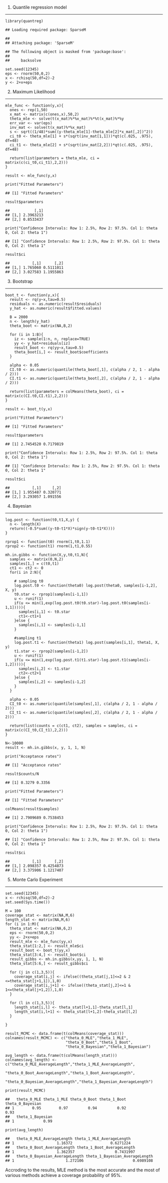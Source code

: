 1. Quantile regression model
----------------------------

    library(quantreg)

    ## Loading required package: SparseM

    ## 
    ## Attaching package: 'SparseM'

    ## The following object is masked from 'package:base':
    ## 
    ##     backsolve

    set.seed(12345)
    eps <- rnorm(50,0,2)
    x <- rchisq(50,df=2)-2
    y <- 2+x+eps

2. Maximum Likelihood
---------------------

    mle_func <- function(y,x){
      ones <- rep(1,50)
      x_mat <- matrix(c(ones,x),50,2)
      theta_mle <- solve(t(x_mat)%*%x_mat)%*%t(x_mat)%*%y
      err_var <- var(eps)
      inv_mat <- solve(t(x_mat)%*%x_mat)
      s <- sqrt((1/48)*sum((y-theta_mle[1]-theta_mle[2]*x_mat[,2])^2))
      ci_t0 <- theta_mle[1] + s*(sqrt(inv_mat[1,1]))*qt(c(.025, .975), df=48)
      ci_t1 <- theta_mle[2] + s*(sqrt(inv_mat[2,2]))*qt(c(.025, .975), df=48)
      
      return(list(parameters = theta_mle, ci = matrix(c(ci_t0,ci_t1),2,2)))
    }

    result <- mle_func(y,x)

    print("Fitted Parameters")

    ## [1] "Fitted Parameters"

    result$parameters

    ##           [,1]
    ## [1,] 2.3963213
    ## [2,] 0.8533437

    print("Confidence Intervals: Row 1: 2.5%, Row 2: 97.5%. Col 1: theta 0, Col 2: theta 1")

    ## [1] "Confidence Intervals: Row 1: 2.5%, Row 2: 97.5%. Col 1: theta 0, Col 2: theta 1"

    result$ci

    ##          [,1]      [,2]
    ## [1,] 1.765060 0.5111011
    ## [2,] 3.027583 1.1955863

3. Bootstrap
------------

    boot_t <- function(y,x){
      result <- rq(y~x,tau=0.5)
      residuals <- as.numeric(result$residuals)
      y_hat <- as.numeric(result$fitted.values)

      B = 2000
      n <- length(y_hat)
      theta_boot <- matrix(NA,B,2)
      
      for (i in 1:B){
        iz <- sample(1:n, n, replace=TRUE)
        yy <- y_hat+residuals[iz]
        result_boot <- rq(yy~x,tau=0.5)
        theta_boot[i,] <- result_boot$coefficients
      }
      
      alpha <- 0.05
      CI.t0 <- as.numeric(quantile(theta_boot[,1], c(alpha / 2, 1 - alpha / 2)))
      CI.t1 <- as.numeric(quantile(theta_boot[,2], c(alpha / 2, 1 - alpha / 2)))
      
      return(list(parameters = colMeans(theta_boot), ci = matrix(c(CI.t0,CI.t1),2,2)))
    }

    result <- boot_t(y,x)

    print("Fitted Parameters")

    ## [1] "Fitted Parameters"

    result$parameters

    ## [1] 2.7454520 0.7179819

    print("Confidence Intervals: Row 1: 2.5%, Row 2: 97.5%. Col 1: theta 0, Col 2: theta 1")

    ## [1] "Confidence Intervals: Row 1: 2.5%, Row 2: 97.5%. Col 1: theta 0, Col 2: theta 1"

    result$ci

    ##          [,1]     [,2]
    ## [1,] 1.955487 0.320771
    ## [2,] 3.293057 1.091556

4. Bayesian
-----------

    log.post <- function(t0,t1,X,y) {
      n <- length(X)
      return((-0.5*sum((y-t0-t1*X)*sign(y-t0-t1*X))))
    }

    rprop1 <- function(t0) rnorm(1,t0,1.1)
    rprop2 <- function(t1) rnorm(1,t1,0.55)

    mh.in.gibbs <- function(X,y,t0,t1,N){
      samples <- matrix(0,N,2)
      samples[1,] = c(t0,t1)
      ct1 <- ct2 <- 0
      for(i in 2:N){
        
        # sampling t0
        log.post.t0 <- function(theta0) log.post(theta0, samples[i-1,2], X, y)
        t0.star <- rprop1(samples[i-1,1])
        u <- runif(1)
        if(u <= min(1,exp(log.post.t0(t0.star)-log.post.t0(samples[i-1,1])))){
          samples[i,1] <- t0.star
          ct1<-ct1+1
        }else {
          samples[i,1] <- samples[i-1,1]
        }

        #sampling t1
        log.post.t1 <- function(theta1) log.post(samples[i,1], theta1, X, y)
        t1.star <- rprop2(samples[i-1,2])
        u <- runif(1)
        if(u <= min(1,exp(log.post.t1(t1.star)-log.post.t1(samples[i-1,2])))){
          samples[i,2] <- t1.star
          ct2<-ct2+1
        }else {
          samples[i,2] <- samples[i-1,2]
        }
      }
      
      alpha <- 0.05
      CI_t0 <- as.numeric(quantile(samples[,1], c(alpha / 2, 1 - alpha / 2)))
      CI_t1 <- as.numeric(quantile(samples[,2], c(alpha / 2, 1 - alpha / 2)))
      
      return(list(counts = c(ct1, ct2), samples = samples, ci = matrix(c(CI_t0,CI_t1),2,2)))
    }

    N<-10000
    result <- mh.in.gibbs(x, y, 1, 1, N)

    print("Acceptance rates")

    ## [1] "Acceptance rates"

    result$counts/N

    ## [1] 0.3279 0.3356

    print("Fitted Parameters")

    ## [1] "Fitted Parameters"

    colMeans(result$samples)

    ## [1] 2.7909689 0.7538453

    print("Confidence Intervals: Row 1: 2.5%, Row 2: 97.5%. Col 1: theta 0, Col 2: theta 1")

    ## [1] "Confidence Intervals: Row 1: 2.5%, Row 2: 97.5%. Col 1: theta 0, Col 2: theta 1"

    result$ci

    ##          [,1]      [,2]
    ## [1,] 2.098357 0.4254873
    ## [2,] 3.375906 1.1217407

5. Monte Carlo Experiment
-------------------------

    set.seed(12345)
    x <- rchisq(50,df=2)-2
    set.seed(Sys.time())

    M = 100
    coverage_stat <- matrix(NA,M,6)
    length_stat <- matrix(NA,M,6)
    for (i in 1:M){
      theta_stat <- matrix(NA,6,2)
      eps <- rnorm(50,0,2)
      yy <- 2+x+eps
      result_mle <- mle_func(yy,x)
      theta_stat[1:2,] <- result_mle$ci
      result_boot <- boot_t(yy,x)
      theta_stat[3:4,] <- result_boot$ci
      result_gibbs <- mh.in.gibbs(x,yy, 1, 1, N)
      theta_stat[5:6,] <- result_gibbs$ci
      
      for (j in c(1,3,5)){
        coverage_stat[i,j] <- ifelse((theta_stat[j,1]<=2 & 2 <=theta_stat[j+1,1]),1,0)
        coverage_stat[i,j+1] <- ifelse((theta_stat[j,2]<=1 & 1<=theta_stat[j+1,2]),1,0)
      }
      
      for (l in c(1,3,5)){
        length_stat[i,l] <- theta_stat[l+1,1]-theta_stat[l,1]
        length_stat[i,l+1] <- theta_stat[l+1,2]-theta_stat[l,2]
      }
      
    }

    result_MCMC <- data.frame(t(colMeans(coverage_stat)))
    colnames(result_MCMC) <- c("theta_0_MLE","theta_1_MLE",
                               "theta_0_Boot","theta_1_Boot",
                               "theta_0_Bayesian","theta_1_Bayesian")

    avg_length <- data.frame(t(colMeans(length_stat)))
    colnames(avg_length) <- c("theta_0_MLE_AverageLength","theta_1_MLE_AverageLength",
                               "theta_0_Boot_AverageLength","theta_1_Boot_AverageLength",
                               "theta_0_Bayesian_AverageLength","theta_1_Bayesian_AverageLength")

    print(result_MCMC)

    ##   theta_0_MLE theta_1_MLE theta_0_Boot theta_1_Boot theta_0_Bayesian
    ## 1        0.95        0.97         0.94         0.92             0.93
    ##   theta_1_Bayesian
    ## 1             0.99

    print(avg_length)

    ##   theta_0_MLE_AverageLength theta_1_MLE_AverageLength
    ## 1                   1.16372                 0.6271224
    ##   theta_0_Boot_AverageLength theta_1_Boot_AverageLength
    ## 1                   1.362357                  0.7431997
    ##   theta_0_Bayesian_AverageLength theta_1_Bayesian_AverageLength
    ## 1                       1.272106                      0.6989108

Accroding to the results, MLE method is the most accurate and the most
of various methods achieve a coverage probability of 95%.
